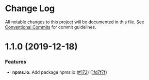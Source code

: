 # Change Log

All notable changes to this project will be documented in this file.
See [Conventional Commits](https://conventionalcommits.org) for commit guidelines.

# 1.1.0 (2019-12-18)


### Features

* **npms.io:** Add package npms.io ([#172](https://github.com/ffflorian/api-clients/tree/master/packages/npms.io/issues/172)) ([1fd7f7f](https://github.com/ffflorian/api-clients/tree/master/packages/npms.io/commit/1fd7f7f))
